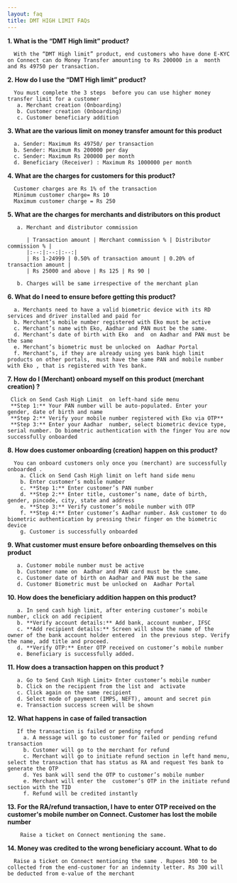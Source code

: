 ```yaml
---
layout: faq
title: DMT HIGH LIMIT FAQs
---
```


**1. What is the “DMT High limit” product?**

      With the “DMT High limit” product, end customers who have done E-KYC on Connect can do Money Transfer amounting to Rs 200000 in a  month  and Rs 49750 per transaction.

**2. How do I use the “DMT High limit” product?**  

      You must complete the 3 steps  before you can use higher money transfer limit for a customer              
       a. Merchant creation (Onboarding)  
       b. Customer creation (Onboarding)  
       c. Customer beneficiary addition   
     
**3. What are the various limit on money transfer amount for this product**    

      a. Sender: Maximum Rs 49750/ per transaction  
      b. Sender: Maximum Rs 200000 per day  
      c. Sender: Maximum Rs 200000 per month  
      d. Beneficiary (Receiver) : Maximum Rs 1000000 per month 
      
**4. What are the charges for customers for this product?**  

      Customer charges are Rs 1% of the transaction   
      Minimum customer charge= Rs 10  
      Maximum customer charge = Rs 250
      
 **5. What are the charges for  merchants and distributors on this product**   
 
       a. Merchant and distributor commission
       
          | Transaction amount | Merchant commission % | Distributor commission % | 
          |:--:|:--:|:--:|
          | Rs 1-24999 | 0.50% of transaction amount | 0.20% of transaction amount |  
          | Rs 25000 and above | Rs 125 | Rs 90 |
          
       b. Charges will be same irrespective of the merchant plan 
       
 **6. What do I need to ensure before getting this product?**
 
      a. Merchants need to have a valid biometric device with its RD services and driver installed and paid for 
      b. Merchant’s mobile number registered with Eko must be active 
      c. Merchant’s name with Eko, Aadhar and PAN must be the same.
      d. Merchant’s date of birth with Eko  and  on Aadhar and PAN must be the same 
      e. Merchant’s biometric must be unlocked on  Aadhar Portal
      f. Merchant’s, if they are already using yes bank high limit products on other portals,  must have the same PAN and mobile number with Eko , that is registered with Yes bank.
      
**7. How do I (Merchant) onboard myself  on this product (merchant creation) ?**

     Click on Send Cash High Limit  on left-hand side menu
     **Step 1:** Your PAN number will be auto-populated. Enter your gender, date of birth and name
     **Step 2:** Verify your mobile number registered with Eko via OTP**
     **Step 3:** Enter your Aadhar  number, select biometric device type, serial number. Do biometric authentication with the finger You are now successfully onboarded

**8. How does customer onboarding  (creation) happen on this product?**

      You can onboard customers only once you (merchant) are successfully onboarded .
        a. Click on Send Cash High limit on left hand side menu 
        b. Enter customer’s mobile number 
        c. **Step 1:** Enter customer’s PAN number
        d. **Step 2:** Enter title, customer’s name, date of birth, gender, pincode, city, state and address
        e. **Step 3:** Verify customer’s mobile number with OTP 
        f. **Step 4:** Enter customer’s Aadhar number. Ask customer to do biometric authentication by pressing their finger on the biometric device
        g. Customer is successfully onboarded
        
**9. What customer must ensure before onboarding themselves on this product**

       a. Customer mobile number must be active 
       b. Customer name on  Aadhar and PAN card must be the same.
       c. Customer date of birth on Aadhar and PAN must be the same 
       d. Customer Biometric must be unlocked on  Aadhar Portal
      
**10. How does the beneficiary addition happen on this product?**

       a. In send cash high limit, after entering customer’s mobile number, click on add recipient
       b. **Verify account details:** Add bank, account number, IFSC
       c. **Add recipient details:** Screen will show the name of the owner of the bank account holder entered  in the previous step. Verify the name, add title and proceed.
       d. **Verify OTP:** Enter OTP received on customer’s mobile number 
       e. Beneficiary is successfully added.
      
**11. How does a transaction happen on this product ?**
    
       a. Go to Send Cash High Limit> Enter customer’s mobile number
       b. Click on the recipient from the list and  activate
       c. Click again on the same recipient
       d. Select mode of payment (IMPS, NEFT), amount and secret pin
       e. Transaction success screen will be shown
       
**12. What happens in case of failed transaction**

       If the transaction is failed or pending refund
         a. A message will go to customer for failed or pending refund transaction
         b. Customer will go to the merchant for refund 
         c. Merchant will go to initiate refund section in left hand menu, select the transaction that has status as RA and request Yes bank to generate the OTP
         d. Yes bank will send the OTP to customer’s mobile number 
         e. Merchant will enter the  customer’s OTP in the initiate refund section with the TID
         f. Refund will be credited instantly
         
**13. For the RA/refund transaction, I have to enter OTP received on the customer's mobile number on Connect. Customer has lost the mobile number**

        Raise a ticket on Connect mentioning the same. 

**14. Money was credited to the wrong beneficiary account. What to do**

      Raise a ticket on Connect mentioning the same . Rupees 300 to be collected from the end-customer for an indemnity letter. Rs 300 will be deducted from e-value of the merchant

         

       


      


      
      



  


   


       
     


